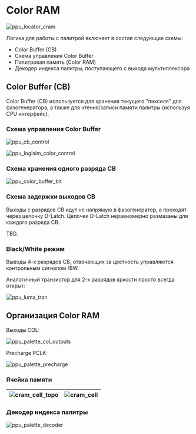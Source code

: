 # Color RAM

![ppu_locator_cram](/BreakingNESWiki/imgstore/ppu/ppu_locator_cram.jpg)

Логика для работы с палитрой включает в состав следующие схемы:
- Color Buffer (CB)
- Схема управления Color Buffer
- Палитровая память (Color RAM)
- Декодер индекса палитры, поступающего с выхода мультиплексора

## Color Buffer (CB)

Color Buffer (CB) используется для хранения текущего "пикселя" для фазогенератора, а также для чтения/записи памяти палитры (используя CPU интерфейс).

### Схема управления Color Buffer

![ppu_cb_control](/BreakingNESWiki/imgstore/ppu/ppu_cb_control.jpg)

![ppu_logisim_color_control](/BreakingNESWiki/imgstore/ppu/ppu_logisim_color_control.jpg)

### Схема хранения одного разряда CB

![ppu_color_buffer_bit](/BreakingNESWiki/imgstore/ppu/ppu_color_buffer_bit.jpg)

### Схема задержки выходов CB

Выходы с разрядов CB идут не напрямую в фазогенератор, а проходят через цепочку D-Latch. Цепочки D-Latch неравномерно размазаны для каждого разряда CB.

TBD.

### Black/White режим

Выводы 4-х разрядов CB, отвечающих за цветность управляются контрольным сигналом /BW.

Аналогичный транзистор для 2-х разрядов яркости просто всегда открыт:

![ppu_luma_tran](/BreakingNESWiki/imgstore/ppu/ppu_luma_tran.jpg)

## Организация Color RAM

Выходы COL:

![ppu_palette_col_outputs](/BreakingNESWiki/imgstore/ppu/ppu_palette_col_outputs.jpg)

Precharge PCLK:

![ppu_palette_precharge](/BreakingNESWiki/imgstore/ppu/ppu_palette_precharge.jpg)

### Ячейка памяти

|![cram_cell_topo](/BreakingNESWiki/imgstore/ppu/cram_cell_topo.jpg)|![cram_cell](/BreakingNESWiki/imgstore/ppu/cram_cell.jpg)|
|---|---|

### Декодер индекса палитры

![ppu_palette_decoder](/BreakingNESWiki/imgstore/ppu/ppu_palette_decoder.jpg)
